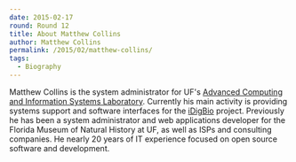 ```yaml
---
date: 2015-02-17
round: Round 12
title: About Matthew Collins
author: Matthew Collins
permalink: /2015/02/matthew-collins/
tags:
  - Biography
---
```

Matthew Collins is the system administrator for UF's [Advanced Computing and Information Systems Laboratory](https://www.acis.ufl.edu/). Currently his main activity is providing systems support and software interfaces for the [iDigBio](https://www.idigbio.org/) project. Previously he has been a system administrator and web applications developer for the Florida Museum of Natural History at UF, as well as ISPs and consulting companies. He nearly 20 years of IT experience focused on open source software and development.

